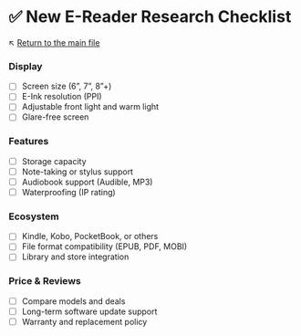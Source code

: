 # ✅ New E-Reader Research Checklist

↖️ [Return to the main file](../README.md)

### Display
- [ ] Screen size (6”, 7”, 8”+)
- [ ] E-Ink resolution (PPI)
- [ ] Adjustable front light and warm light
- [ ] Glare-free screen

### Features
- [ ] Storage capacity
- [ ] Note-taking or stylus support
- [ ] Audiobook support (Audible, MP3)
- [ ] Waterproofing (IP rating)

### Ecosystem
- [ ] Kindle, Kobo, PocketBook, or others
- [ ] File format compatibility (EPUB, PDF, MOBI)
- [ ] Library and store integration

### Price & Reviews
- [ ] Compare models and deals
- [ ] Long-term software update support
- [ ] Warranty and replacement policy
